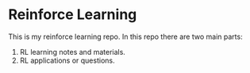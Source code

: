 # Reinforce Learning

This is my reinforce learning repo. In this repo there are two main parts:

1. RL learning notes and materials.
2. RL applications or questions.
